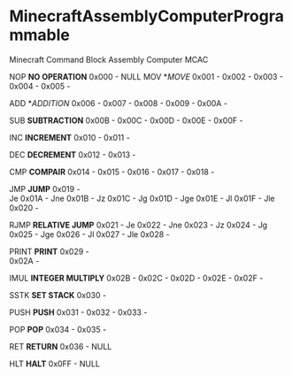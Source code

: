 # MinecraftAssemblyComputerProgrammable
Minecraft Command Block Assembly Computer
MCAC
 
NOP **NO OPERATION**
0x000	-	NULL
MOV **MOVE*
0x001	-	<reg>		<reg>
0x002	-	<reg>		<mem>
0x003	-	<mem>		<reg>
0x004	-	<reg>		<const>
0x005	-	<mem>		<const>

ADD **ADDITION*
0x006	-	<reg>		<reg>
0x007	-	<reg>		<mem>
0x008	-	<mem>		<reg>
0x009	-	<reg>		<const>
0x00A	-	<mem>		<const>

SUB **SUBTRACTION**
0x00B	-	<reg>		<reg>
0x00C	-	<reg>		<mem>
0x00D	-	<mem>		<reg>
0x00E	-	<reg>		<const>
0x00F	-	<mem>		<const>

INC **INCREMENT**
0x010	-	<reg>
0x011	-	<mem>

DEC **DECREMENT**
0x012	-	<reg>
0x013	-	<mem>

CMP **COMPAIR**
0x014	-	<reg>		<reg>
0x015	-	<reg>		<mem>
0x016	-	<mem>		<reg>
0x017	-	<reg>		<const>
0x018	-	<mem>		<const>

JMP **JUMP**
0x019	-	<mem>	
Je	0x01A	-	<mem>
Jne	0x01B	-	<mem>
Jz	0x01C	-	<mem>
Jg	0x01D	-	<mem>
Jge	0x01E	-	<mem>
Jl	0x01F	-	<mem>
Jle	0x020	-	<mem>


RJMP **RELATIVE JUMP**
0x021	-	<const>	
Je	0x022	-	<const>
Jne	0x023	-	<const>
Jz	0x024	-	<const>
Jg	0x025	-	<const>
Jge	0x026	-	<const>
Jl	0x027	-	<const>
Jle	0x028	-	<const>

PRINT **PRINT**
0x029	-	<reg>	
0x02A	-	<mem>

IMUL **INTEGER MULTIPLY**
0x02B	-	<reg>		<reg>
0x02C	-	<reg>		<mem>
0x02D	-	<mem>		<reg>
0x02E	-	<reg>		<const>
0x02F	-	<mem>		<const>

SSTK **SET STACK**
0x030	-	<mem>

PUSH **PUSH**
0x031	-	<reg>
0x032	-	<mem>
0x033	-	<const>

POP **POP**
0x034	-	<reg>
0x035	-	<mem>

RET **RETURN**
0x036	-	NULL

HLT **HALT**
0x0FF	-	NULL
